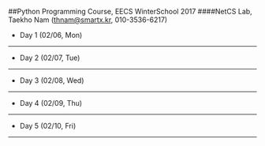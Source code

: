##Python Programming Course, EECS WinterSchool 2017
####NetCS Lab, Taekho Nam (thnam@smartx.kr, 010-3536-6217)

* Day 1 (02/06, Mon)
---
* Day 2 (02/07, Tue)
- - -
* Day 3 (02/08, Wed)
- - -
* Day 4 (02/09, Thu)
- - -
* Day 5 (02/10, Fri)
- - -
